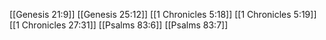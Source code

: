 [[Genesis 21:9]]
[[Genesis 25:12]]
[[1 Chronicles 5:18]]
[[1 Chronicles 5:19]]
[[1 Chronicles 27:31]]
[[Psalms 83:6]]
[[Psalms 83:7]]
